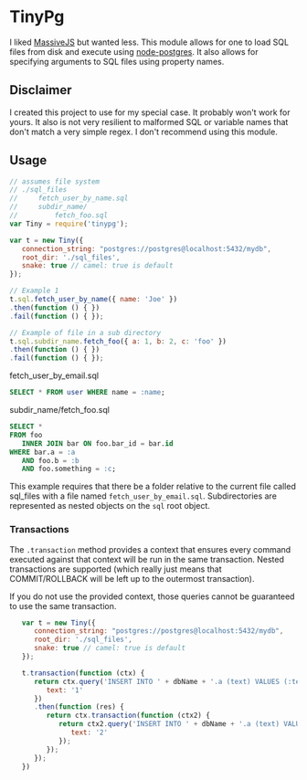 # TinyPg

I liked [MassiveJS](https://github.com/robconery/massive-js) but wanted less. This module allows for one to load SQL files from disk and execute using [node-postgres](https://github.com/brianc/node-postgres). It also allows for specifying arguments to SQL files using property names.

## Disclaimer
I created this project to use for my special case. It probably won't work for yours. It also is not very resilient to malformed SQL or variable names that don't match a very simple regex. I don't recommend using this module.

## Usage

```javascript
// assumes file system
// ./sql_files
//     fetch_user_by_name.sql
//     subdir_name/
//         fetch_foo.sql
var Tiny = require('tinypg');

var t = new Tiny({
   connection_string: "postgres://postgres@localhost:5432/mydb",
   root_dir: './sql_files',
   snake: true // camel: true is default
});

// Example 1
t.sql.fetch_user_by_name({ name: 'Joe' })
.then(function () { })
.fail(function () { });

// Example of file in a sub directory
t.sql.subdir_name.fetch_foo({ a: 1, b: 2, c: 'foo' })
.then(function () { })
.fail(function () { });
```

fetch_user_by_email.sql
```sql
SELECT * FROM user WHERE name = :name;
```

subdir_name/fetch_foo.sql
```sql
SELECT *
FROM foo
   INNER JOIN bar ON foo.bar_id = bar.id
WHERE bar.a = :a
   AND foo.b = :b
   AND foo.something = :c;
```
This example requires that there be a folder relative to the current file called sql_files with a file named `fetch_user_by_email.sql`. Subdirectories are represented as nested objects on the `sql` root object.

### Transactions

The `.transaction` method provides a context that ensures every command executed against that
context will be run in the same transaction. Nested transactions are supported (which really just means
that COMMIT/ROLLBACK will be left up to the outermost transaction).

If you do not use the provided context, those queries cannot be guaranteed to use the same transaction.

```javascript
   var t = new Tiny({
      connection_string: "postgres://postgres@localhost:5432/mydb",
      root_dir: './sql_files',
      snake: true // camel: true is default
   });

   t.transaction(function (ctx) {
      return ctx.query('INSERT INTO ' + dbName + '.a (text) VALUES (:text)', {
         text: '1'
      })
      .then(function (res) {
         return ctx.transaction(function (ctx2) {
            return ctx2.query('INSERT INTO ' + dbName + '.a (text) VALUES (:text)', {
               text: '2'
            });
         });
      });
   })

```
